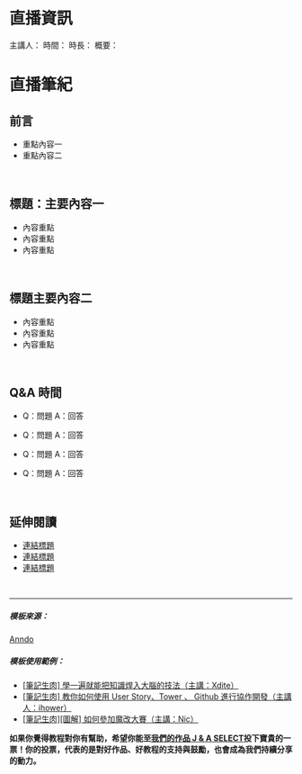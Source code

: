 
# **直播資訊**

主講人：
時間：
時長：
概要：


# **直播筆紀**

## **前言**

- 重點內容一
- 重點內容二


<br/>

## **標題：主要內容一**

- 內容重點
- 內容重點
- 內容重點


<br/>

## **標題主要內容二**

- 內容重點
- 內容重點
- 內容重點


<br/>

## **Q&A 時間**

* Q：問題
  A：回答

* Q：問題
  A：回答

* Q：問題
  A：回答

* Q：問題
  A：回答


<br/>

## **延伸閱讀**

* <a href="網址">連結標題</a>
* <a href="網址">連結標題</a>
* <a href="網址">連結標題</a>





<br/>
<hr/>

##### 模板來源：

<a href="http://anndo-blog.logdown.com/" target="_blank"> Anndo </a>

##### 模板使用範例：

* <a href="http://anndo-blog.logdown.com/posts/1790227" target="_blank"> [筆記生肉] 學一遍就能把知識焊入大腦的技法（主講：Xdite） </a>
* <a href="http://anndo-blog.logdown.com/posts/1850784" target="_blank"> [筆記生肉] 教你如何使用 User Story、Tower 、 Github 進行協作開發（主講人：ihower） </a>
* <a href="http://anndo-blog.logdown.com/posts/1718564" target="_blank"> [筆記生肉][圖解] 如何參加魔改大賽（主講：Nic） </a>


**如果你覺得教程對你有幫助，希望你能至<a href="https://fullstack.xinshengdaxue.com/works/558" target="_blank">我們的作品 J & A SELECT</a>投下寶貴的一票！你的投票，代表的是對好作品、好教程的支持與鼓勵，也會成為我們持續分享的動力。**
